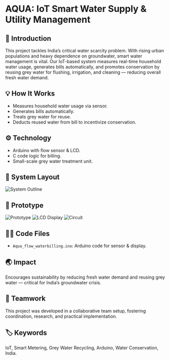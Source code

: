 # AQUA: IoT Smart Water Supply & Utility Management

## 🚰 Introduction

This project tackles India’s critical water scarcity problem. With rising urban populations and heavy dependence on groundwater, smart water management is vital. Our IoT-based system measures real-time household water usage, generates bills automatically, and promotes conservation by reusing grey water for flushing, irrigation, and cleaning — reducing overall fresh water demand.


## 💡 How It Works
- Measures household water usage via sensor.
- Generates bills automatically.
- Treats grey water for reuse.
- Deducts reused water from bill to incentivize conservation.

## ⚙️ Technology
- Arduino with flow sensor & LCD.
- C code logic for billing.
- Small-scale grey water treatment unit.

## 📑 System Layout
![System Outline](images/AQUA_Outline.png)

## 📸 Prototype
![Prototype](images/prototype.jpg)
![LCD Display](images/lcd_display.jpg)
![Circuit](images/circuit.jpg)

## 👨‍💻 Code Files
- `Aqua_flow_waterbilling.ino`: Arduino code for sensor & display.

## 🌏 Impact
Encourages sustainability by reducing fresh water demand and reusing grey water — critical for India’s groundwater crisis.

## 👥 Teamwork
This project was developed in a collaborative team setup, fostering coordination, research, and practical implementation.

## 🏷️ Keywords
IoT, Smart Metering, Grey Water Recycling, Arduino, Water Conservation, India.

